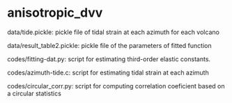 # anisotropic_dvv

data/tide.pickle: 
pickle file of tidal strain at each azimuth for each volcano

data/result_table2.pickle:
pickle file of the parameters of fitted function

codes/fitting-dat.py:
script for estimating third-order elastic constants.

codes/azimuth-tide.c:
script for estimating tidal strain at each azimuth

codes/circular_corr.py:
script for computing correlation coeficient based on a circular statistics